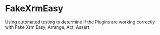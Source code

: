 # FakeXrmEasy
Using automated testing to determine if the Plugins are working correctly with Fake Xrm Easy, Arrange, Act, Assert
